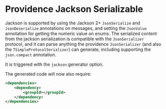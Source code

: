 Providence Jackson Serializable
===============================

Jackson is supported by using the Jackson 2+ `JsonSerialize` and `JsonDeserialize` annotations
on messages, and setting the `JsonValue` annotation for getting the numeric value on enums.
The serialized content from the jackson serialization is compatible with the `JsonSerializer`
protocol, and it can parse anything the providence `JsonSerializer` (and also the
`TSimpleProtocolSerializer`) can generate, including supporting the `json.compact` annotation.

It is triggered with the `jackson` generator option.

The generated code will now also require:
```xml
<dependencies>
    <dependency>
        <groupId></groupId>    
    </dependency>
</dependencies>
```
